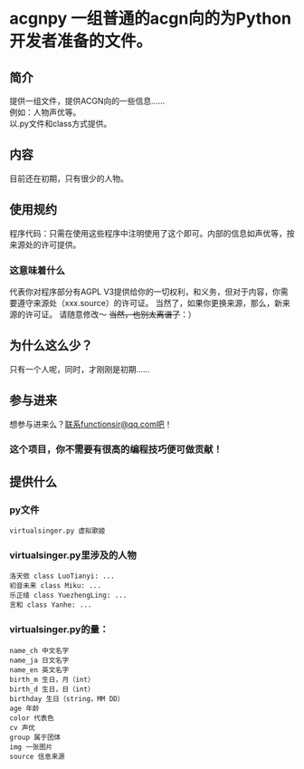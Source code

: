 # acgnpy 一组普通的acgn向的为Python开发者准备的文件。
## 简介
提供一组文件，提供ACGN向的一些信息……<br>
例如：人物声优等。<br>
以.py文件和class方式提供。<br>
## 内容
目前还在初期，只有很少的人物。<br>
## 使用规约
程序代码：只需在使用这些程序中注明使用了这个即可。内部的信息如声优等，按来源处的许可提供。
### 这意味着什么
代表你对程序部分有AGPL V3提供给你的一切权利，和义务，但对于内容，你需要遵守来源处（xxx.source）的许可证。
当然了，如果你更换来源，那么，新来源的许可证。
请随意修改～ ~~当然，也别太离谱了~~：）
## 为什么这么少？
只有一个人呢，同时，才刚刚是初期……
## 参与进来
想参与进来么？联系functionsir@qq.com吧！
### 这个项目，你不需要有很高的编程技巧便可做贡献！
## 提供什么
### py文件
    virtualsinger.py 虚拟歌姬
### virtualsinger.py里涉及的人物
    洛天依 class LuoTianyi: ...
    初音未来 class Miku: ...
    乐正绫 class YuezhengLing: ...
    言和 class Yanhe: ...
### virtualsinger.py的量：
    name_ch 中文名字
    name_ja 日文名字
    name_en 英文名字
    birth_m 生日，月（int）
    birth_d 生日，日（int）
    birthday 生日（string，MM DD）
    age 年龄
    color 代表色
    cv 声优
    group 属于团体
    img 一张图片
    source 信息来源
